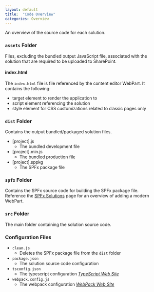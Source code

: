 ```yaml
---
layout: default
title:  "Code Overview"
categories: Overview
---
```

An overview of the source code for each solution.

### `assets` Folder

Files, excluding the bundled output JavaScript file, associated with the solution that are required to be uploaded to SharePoint.

#### index.html

The `index.html` file is file referenced by the content editor WebPart. It contains the following:

* target element to render the application to
* script element referencing the solution
* style element for CSS customizations related to classic pages only

### `dist` Folder

Contains the output bundled/packaged solution files.

* [project].js
  * The bundled development file
* [project].min.js
  * The bundled production file
* [project].sppkg
  * The SPFx package file

### `spfx` Folder

Contains the SPFx source code for building the SPFx package file. Reference the [SPFx Solutions](/jump-start-projects/overview/spfx.md) page for an overview of adding a modern WebPart.

### `src` Folder

The main folder containing the solution source code.

### Configuration Files

* `clean.js`
  * Deletes the SPFx package file from the `dist` folder
* `package.json`
  * The solution source code configuration
* `tsconfig.json`
  * The typescript configuration _[TypeScript Web Site](https://www.typescriptlang.org/)_
* `webpack.config.js`
  * The webpack configuration _[WebPack Web Site](https://webpack.js.org/)_
